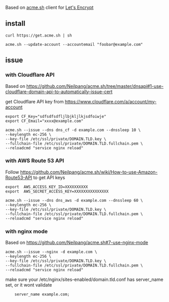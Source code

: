 Based on [acme.sh](https://acme.sh) client for [Let's Encrypt](https://letsencrypt.org/)

## install
```
curl https://get.acme.sh | sh

acme.sh --update-account --accountemail "foobar@example.com"
```


## issue

### with Cloudflare API
Based on https://github.com/Neilpang/acme.sh/tree/master/dnsapi#1-use-cloudflare-domain-api-to-automatically-issue-cert


get Cloudflare API key from https://www.cloudflare.com/a/account/my-account

```
export CF_Key="sdfsdfsdfljlbjkljlkjsdfoiwje"
export CF_Email="xxxx@example.com"

acme.sh --issue --dns dns_cf -d example.com --dnssleep 10 \
--keylength ec-256 \
--key-file /etc/ssl/private/DOMAIN.TLD.key \
--fullchain-file /etc/ssl/private/DOMAIN.TLD.fullchain.pem \
--reloadcmd "service nginx reload"
```


### with AWS Route 53 API
Follow https://github.com/Neilpang/acme.sh/wiki/How-to-use-Amazon-Route53-API to get API keys

```
export  AWS_ACCESS_KEY_ID=XXXXXXXXXX
export  AWS_SECRET_ACCESS_KEY=XXXXXXXXXXXXXXX

acme.sh --issue --dns dns_aws -d example.com --dnssleep 60 \
--keylength ec-256 \
--key-file /etc/ssl/private/DOMAIN.TLD.key \
--fullchain-file /etc/ssl/private/DOMAIN.TLD.fullchain.pem \
--reloadcmd "service nginx reload"
```

### with nginx mode
Based on https://github.com/Neilpang/acme.sh#7-use-nginx-mode

```
acme.sh --issue --nginx -d example.com \
--keylength ec-256 \
--key-file /etc/ssl/private/DOMAIN.TLD.key \
--fullchain-file /etc/ssl/private/DOMAIN.TLD.fullchain.pem \
--reloadcmd "service nginx reload"
```
make sure your /etc/nginx/sites-enabled/domain.tld.conf has server_name set, or it wont validate
```
    server_name example.com;
```
